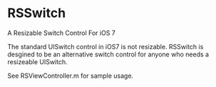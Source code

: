 RSSwitch
========

A Resizable Switch Control For iOS 7

The standard UISwitch control in iOS7 is not resizable. RSSwitch is desgined to be an alternative switch control for anyone who needs a resizeable UISwitch.

See RSViewController.m for sample usage.